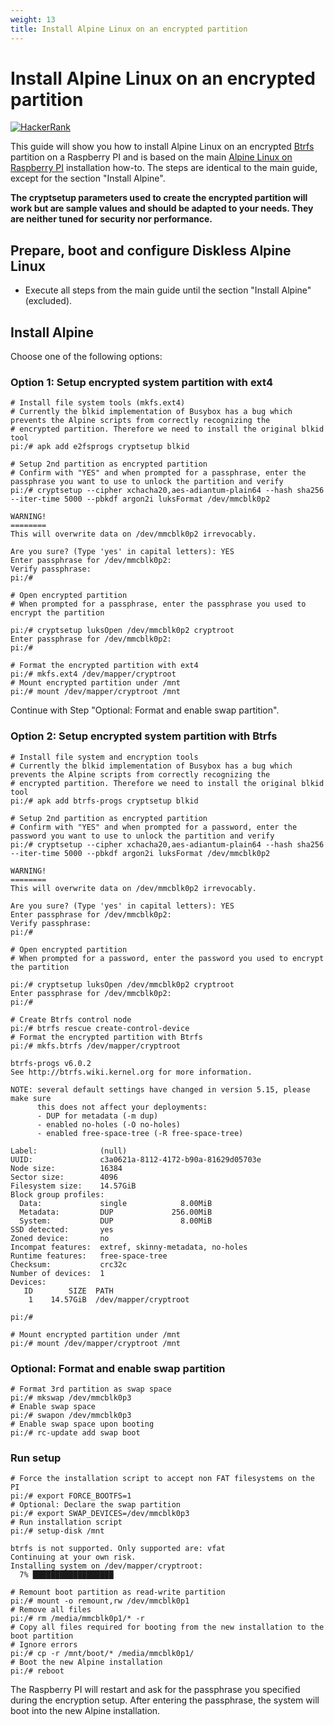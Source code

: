 ```yaml
---
weight: 13
title: Install Alpine Linux on an encrypted partition
---
```

# Install Alpine Linux on an encrypted partition

[![HackerRank](https://img.shields.io/badge/LAST%20VALIDATED%20-18%2F03%2F2023-darkgreen)](https://ielts.com.au/articles/how-to-write-the-date-correctly/)

This guide will show you how to install Alpine Linux on an encrypted [Btrfs](https://en.wikipedia.org/wiki/Btrfs) partition 
on a Raspberry PI and is based on the
main [Alpine Linux on Raspberry PI](https://wiki.alpinelinux.org/wiki/Alpine_Linux_on_Raspberry_Pi) installation how-to. The steps are 
identical to the main guide, except for the section "Install Alpine".

**The cryptsetup parameters used to create the encrypted partition will work but are sample values and should be adapted to your needs. They
are neither tuned for security nor performance.**

## Prepare, boot and configure Diskless Alpine Linux

- Execute all steps from the main guide until the section "Install Alpine" (excluded).

## Install Alpine

Choose one of the following options:

### Option 1: Setup encrypted system partition with ext4

```shell
# Install file system tools (mkfs.ext4)
# Currently the blkid implementation of Busybox has a bug which prevents the Alpine scripts from correctly recognizing the
# encrypted partition. Therefore we need to install the original blkid tool
pi:/# apk add e2fsprogs cryptsetup blkid

# Setup 2nd partition as encrypted partition
# Confirm with "YES" and when prompted for a passphrase, enter the passphrase you want to use to unlock the partition and verify
pi:/# cryptsetup --cipher xchacha20,aes-adiantum-plain64 --hash sha256 --iter-time 5000 --pbkdf argon2i luksFormat /dev/mmcblk0p2

WARNING!
========
This will overwrite data on /dev/mmcblk0p2 irrevocably.

Are you sure? (Type 'yes' in capital letters): YES
Enter passphrase for /dev/mmcblk0p2:
Verify passphrase:
pi:/# 

# Open encrypted partition
# When prompted for a passphrase, enter the passphrase you used to encrypt the partition

pi:/# cryptsetup luksOpen /dev/mmcblk0p2 cryptroot
Enter passphrase for /dev/mmcblk0p2:
pi:/# 

# Format the encrypted partition with ext4
pi:/# mkfs.ext4 /dev/mapper/cryptroot
# Mount encrypted partition under /mnt
pi:/# mount /dev/mapper/cryptroot /mnt  
```
Continue with Step "Optional: Format and enable swap partition".

### Option 2: Setup encrypted system partition with Btrfs

```shell
# Install file system and encryption tools
# Currently the blkid implementation of Busybox has a bug which prevents the Alpine scripts from correctly recognizing the
# encrypted partition. Therefore we need to install the original blkid tool
pi:/# apk add btrfs-progs cryptsetup blkid

# Setup 2nd partition as encrypted partition
# Confirm with "YES" and when prompted for a password, enter the password you want to use to unlock the partition and verify
pi:/# cryptsetup --cipher xchacha20,aes-adiantum-plain64 --hash sha256 --iter-time 5000 --pbkdf argon2i luksFormat /dev/mmcblk0p2

WARNING!
========
This will overwrite data on /dev/mmcblk0p2 irrevocably.

Are you sure? (Type 'yes' in capital letters): YES
Enter passphrase for /dev/mmcblk0p2:
Verify passphrase:
pi:/# 

# Open encrypted partition
# When prompted for a password, enter the password you used to encrypt the partition

pi:/# cryptsetup luksOpen /dev/mmcblk0p2 cryptroot
Enter passphrase for /dev/mmcblk0p2:
pi:/# 

# Create Btrfs control node
pi:/# btrfs rescue create-control-device
# Format the encrypted partition with Btrfs
pi:/# mkfs.btrfs /dev/mapper/cryptroot

btrfs-progs v6.0.2
See http://btrfs.wiki.kernel.org for more information.

NOTE: several default settings have changed in version 5.15, please make sure
      this does not affect your deployments:
      - DUP for metadata (-m dup)
      - enabled no-holes (-O no-holes)
      - enabled free-space-tree (-R free-space-tree)

Label:              (null)
UUID:               c3a0621a-8112-4172-b90a-81629d05703e
Node size:          16384
Sector size:        4096
Filesystem size:    14.57GiB
Block group profiles:
  Data:             single            8.00MiB
  Metadata:         DUP             256.00MiB
  System:           DUP               8.00MiB
SSD detected:       yes
Zoned device:       no
Incompat features:  extref, skinny-metadata, no-holes
Runtime features:   free-space-tree
Checksum:           crc32c
Number of devices:  1
Devices:
   ID        SIZE  PATH
    1    14.57GiB  /dev/mapper/cryptroot

pi:/# 

# Mount encrypted partition under /mnt
pi:/# mount /dev/mapper/cryptroot /mnt  
```

### Optional: Format and enable swap partition

```shell
# Format 3rd partition as swap space
pi:/# mkswap /dev/mmcblk0p3
# Enable swap space
pi:/# swapon /dev/mmcblk0p3
# Enable swap space upon booting
pi:/# rc-update add swap boot
```

### Run setup

```shell
# Force the installation script to accept non FAT filesystems on the PI
pi:/# export FORCE_BOOTFS=1
# Optional: Declare the swap partition
pi:/# export SWAP_DEVICES=/dev/mmcblk0p3
# Run installation script
pi:/# setup-disk /mnt

btrfs is not supported. Only supported are: vfat
Continuing at your own risk.
Installing system on /dev/mapper/cryptroot:
  7% ██████████████████
```

```shell
# Remount boot partition as read-write partition
pi:/# mount -o remount,rw /dev/mmcblk0p1
# Remove all files
pi:/# rm /media/mmcblk0p1/* -r
# Copy all files required for booting from the new installation to the boot partition
# Ignore errors
pi:/# cp -r /mnt/boot/* /media/mmcblk0p1/
# Boot the new Alpine installation
pi:/# reboot
```

The Raspberry PI will restart and ask for the passphrase you specified during the encryption setup. After entering the passphrase, the system will boot into the new Alpine installation.

